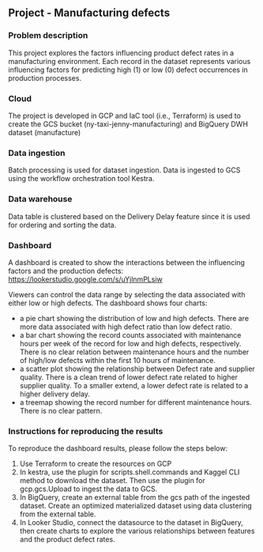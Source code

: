## Project - Manufacturing defects

### Problem description

This project explores the factors influencing product defect rates in a manufacturing environment. Each record in the dataset represents various influencing factors for predicting high (1) or low (0) defect occurrences in production processes.

### Cloud
The project is developed in GCP and IaC tool (i.e., Terraform) is used to create the GCS bucket (ny-taxi-jenny-manufacturing) and BigQuery DWH dataset (manufacture)

### Data ingestion 
Batch processing is used for dataset ingestion. Data is ingested to GCS using the workflow orchestration tool Kestra. 

### Data warehouse

Data table is clustered based on the Delivery Delay feature since it is used for ordering and sorting the data.

### Dashboard
A dashboard is created to show the interactions between the influencing factors and the production defects: <https://lookerstudio.google.com/s/uYjlnmPLsiw>

Viewers can control the data range by selecting the data associated with either low or high defects. The dashboard shows four charts:

- a pie chart showing the distribution of low and high defects. There are more data associated with high defect ratio than low defect ratio. 
- a bar chart showing the record counts associated with maintenance hours per week of the record for low and high defects, respectively. There is no clear relation between maintenance hours and the number of high/low defects within the first 10 hours of maintenance. 
- a scatter plot  showing the relationship between  Defect rate and supplier quality. There is a clean  trend of lower defect rate related to higher supplier quality. To a smaller extend, a lower defect rate is related to a higher delivery delay. 
- a treemap showing the record number for different maintenance hours. There is no clear pattern. 

### Instructions for reproducing the results
To reproduce the dashboard results, please follow the steps below:

1. Use Terraform to create the resources on GCP
2. In kestra, use the plugin for scripts.shell.commands and Kaggel CLI method to download the dataset. Then use the plugin for gcp.gcs.Upload to ingest the data to GCS.
3. In BigQuery, create an external table from the gcs path of the ingested dataset. Create an optimized materialized dataset using data clustering from the external table. 
4. In Looker Studio, connect the datasource to the dataset in BigQuery, then create charts to explore the various relationships between features and the product  defect rates.  